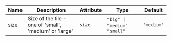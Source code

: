 | Name       | Description                   | Attribute        | Type                                      | Default             |
|------------|-------------------------------|------------------|-------------------------------------------|---------------------|
|size| Size of the tile - one of 'small', 'medium' or 'large' | `size` | `"big" ｜ "medium" ｜ "small"` | `'medium'` |

